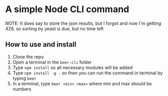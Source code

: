 
# A simple Node CLI command

NOTE: It does say to store the json results, but I forgot and now I'm getting 429, so sorting by yeast is due, but no time left

## How to use and install

1. Clone the repo
2. Open a terminal in the `beer-cli` folder
3. Type `npm install` so all necessary modules will be added
4. Type `npm install -g .` so then you can run the command in terminal by typing `beer`
5. In a terminal, type `beer <min> <max>` where min and max should be numbers
